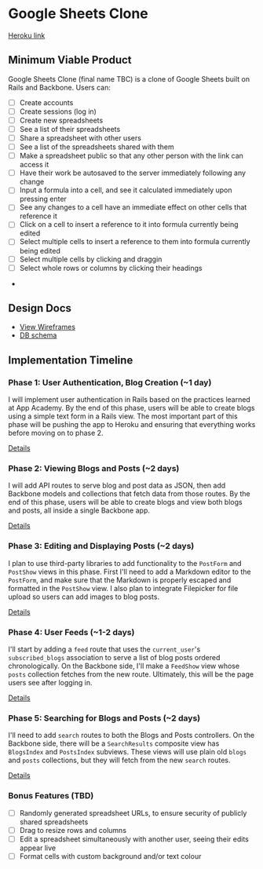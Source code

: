 # Google Sheets Clone

[Heroku link][heroku]

[heroku]: http://google-sheets-clone.herokuapp.com

## Minimum Viable Product
Google Sheets Clone (final name TBC) is a clone of Google Sheets built on Rails and Backbone. Users can:

<!-- This is a Markdown checklist. Use it to keep track of your progress! -->

- [ ] Create accounts
- [ ] Create sessions (log in)
- [ ] Create new spreadsheets
- [ ] See a list of their spreadsheets
- [ ] Share a spreadsheet with other users
- [ ] See a list of the spreadsheets shared with them
- [ ] Make a spreadsheet public so that any other person with the link can access it
- [ ] Have their work be autosaved to the server immediately following any change
- [ ] Input a formula into a cell, and see it calculated immediately upon pressing enter
- [ ] See any changes to a cell have an immediate effect on other cells that reference it
- [ ] Click on a cell to insert a reference to it into formula currently being edited
- [ ] Select multiple cells to insert a reference to them into formula currently being edited
- [ ] Select multiple cells by clicking and draggin
- [ ] Select whole rows or columns by clicking their headings

- 
## Design Docs
* [View Wireframes][views]
* [DB schema][schema]

[views]: ./docs/views.md
[schema]: ./docs/schema.md

## Implementation Timeline

### Phase 1: User Authentication, Blog Creation (~1 day)
I will implement user authentication in Rails based on the practices learned at
App Academy. By the end of this phase, users will be able to create blogs using
a simple text form in a Rails view. The most important part of this phase will
be pushing the app to Heroku and ensuring that everything works before moving on
to phase 2.

[Details][phase-one]

### Phase 2: Viewing Blogs and Posts (~2 days)
I will add API routes to serve blog and post data as JSON, then add Backbone
models and collections that fetch data from those routes. By the end of this
phase, users will be able to create blogs and view both blogs and posts, all
inside a single Backbone app.

[Details][phase-two]

### Phase 3: Editing and Displaying Posts (~2 days)
I plan to use third-party libraries to add functionality to the `PostForm` and
`PostShow` views in this phase. First I'll need to add a Markdown editor to the
`PostForm`, and make sure that the Markdown is properly escaped and formatted in
the `PostShow` view. I also plan to integrate Filepicker for file upload so
users can add images to blog posts.

[Details][phase-three]

### Phase 4: User Feeds (~1-2 days)
I'll start by adding a `feed` route that uses the `current_user`'s
`subscribed_blogs` association to serve a list of blog posts ordered
chronologically. On the Backbone side, I'll make a `FeedShow` view whose `posts`
collection fetches from the new route.  Ultimately, this will be the page users
see after logging in.

[Details][phase-four]

### Phase 5: Searching for Blogs and Posts (~2 days)
I'll need to add `search` routes to both the Blogs and Posts controllers. On the
Backbone side, there will be a `SearchResults` composite view has `BlogsIndex`
and `PostsIndex` subviews. These views will use plain old `blogs` and `posts`
collections, but they will fetch from the new `search` routes.

[Details][phase-five]

### Bonus Features (TBD)
- [ ] Randomly generated spreadsheet URLs, to ensure security of publicly shared spreadsheets
- [ ] Drag to resize rows and columns
- [ ] Edit a spreadsheet simultaneously with another user, seeing their edits appear live
- [ ] Format cells with custom background and/or text colour

[phase-one]: ./docs/phases/phase1.md
[phase-two]: ./docs/phases/phase2.md
[phase-three]: ./docs/phases/phase3.md
[phase-four]: ./docs/phases/phase4.md
[phase-five]: ./docs/phases/phase5.md

